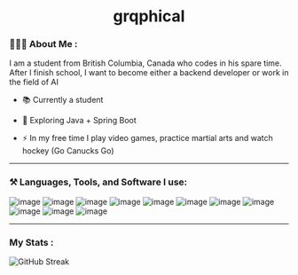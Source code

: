 <h1 align="center">
    grqphical
</h1>

### 🧑🏻‍💻 About Me :

I am a student from British Columbia, Canada who codes in his spare time. After I finish school, I want to become either a backend developer or work in the field of AI
 
- 📚 Currently a student

- 🔭 Exploring Java + Spring Boot
- ⚡ In my free time I play video games, practice martial arts and watch hockey (Go Canucks Go)

---

### ⚒️ Languages, Tools, and Software I use:
![image](https://img.shields.io/badge/Python-FFD43B?style=for-the-badge&logo=python&logoColor=blue)
![image](https://img.shields.io/badge/Go-00ADD8?style=for-the-badge&logo=go&logoColor=white)
![image](https://img.shields.io/badge/Rust-000000?style=for-the-badge&logo=rust&logoColor=white)
![image](https://img.shields.io/badge/Spring_Boot-6DB33F?style=for-the-badge&logo=spring-boot&logoColor=white)
![image](https://img.shields.io/badge/C%2B%2B-00599C?style=for-the-badge&logo=c%2B%2B&logoColor=white)
![image](https://img.shields.io/badge/Sqlite-003B57?style=for-the-badge&logo=sqlite&logoColor=white)
![image](https://img.shields.io/badge/Docker-2CA5E0?style=for-the-badge&logo=docker&logoColor=white)
![image](https://img.shields.io/badge/Godot-478CBF?style=for-the-badge&logo=GodotEngine&logoColor=white)
![image](https://img.shields.io/badge/NeoVim-%2357A143.svg?&style=for-the-badge&logo=neovim&logoColor=white)
![image](https://img.shields.io/badge/blender-%23F5792A.svg?style=for-the-badge&logo=blender&logoColor=white)
![image](https://img.shields.io/badge/Zsh-F15A24?style=for-the-badge&logo=Zsh&logoColor=white)

---

### My Stats :
![GitHub Streak](http://github-readme-streak-stats.herokuapp.com?user=grqphical&theme=dark&background=000000)
